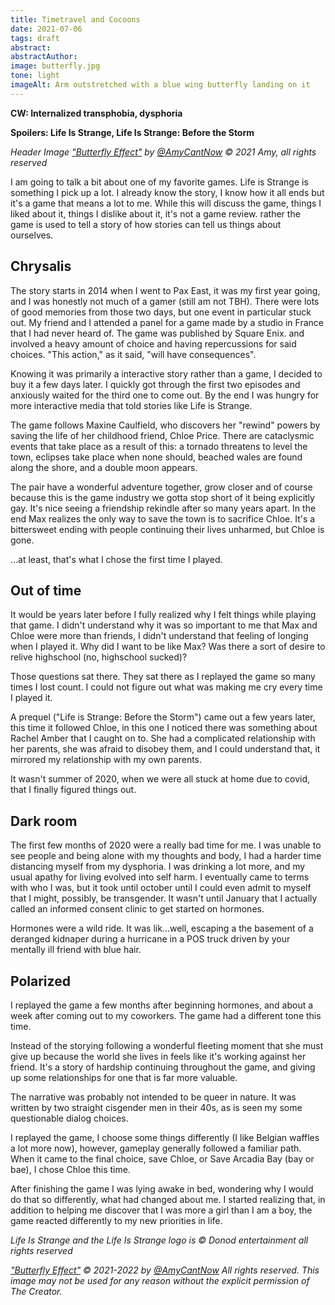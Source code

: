 ```yaml
---
title: Timetravel and Cocoons
date: 2021-07-06
tags: draft
abstract:
abstractAuthor: 
image: butterfly.jpg
tone: light
imageAlt: Arm outstretched with a blue wing butterfly landing on it
---
```


**CW: Internalized transphobia, dysphoria**

**Spoilers: Life Is Strange, Life Is Strange: Before the Storm**

*Header Image <a href="https://twitter.com/Amycantnow/status/1397997639799652356">"Butterfly Effect"</a>*
*by <a rel="noopener noreferrer" target="_blank" href="https://twitter.com/Amycantnow">@AmyCantNow</a> &copy;* 
*2021 Amy, all rights reserved*

I am going to talk a bit about one of my favorite games. Life is Strange
is something I pick up a lot. I already know the story, I know how it all ends
but it's a game that means a lot to me. While this will discuss
the game, things I liked about it, things I dislike about it, it's not a game review.
rather the game is used to tell a story of how stories can tell us things about ourselves.
## Chrysalis

The story starts in 2014 when I went to Pax East, it was my first year going, 
and I was honestly not much of a gamer (still am not TBH).
There were lots of good memories from those two days, but one event in particular 
stuck out. My friend and I attended a panel for a game made by a studio in France
that I had never heard of. The game was published by Square Enix. and involved a 
heavy amount of choice and having repercussions for said choices. "This action," 
as it said, "will have consequences".

Knowing it was primarily a interactive story rather
than a game, I decided to buy it a few days later. I quickly got through the first
two episodes and anxiously waited for the third one to come out. By the end I 
was hungry for more interactive media that told stories like Life is Strange.

The game follows Maxine Caulfield, who discovers her "rewind" powers by saving the 
life of her childhood friend, Chloe Price. There are cataclysmic events that take 
place as a result of this: a tornado threatens to level the town, eclipses take 
place when none should, beached wales are found along the shore, and a double moon 
appears.

The pair have a wonderful adventure together, grow closer and of course because this
is the game industry we gotta stop short of it being explicitly gay. It's nice seeing 
a friendship rekindle after so many years apart. In the end Max realizes the only way 
to save the town is to sacrifice Chloe. It's a bittersweet ending with people
continuing their lives unharmed, but Chloe is gone.

...at least, that's what I chose the first time I played.

## Out of time 

It would be years later before I fully realized why I felt things
while playing that game. I didn't understand why it was so important to me that
Max and Chloe were more than friends, I didn't understand that feeling of longing
when I played it. Why did I want to be like Max? Was there a sort of desire to 
relive highschool (no, highschool sucked)?

Those questions sat there. They sat there as I replayed the game so many times I 
lost count. I could not figure out what was making me cry every time I played it.

A prequel ("Life is Strange: Before the Storm") came out a few years later,
this time it followed Chloe, in this one I noticed there was something about Rachel
Amber that I caught on to. She had a complicated relationship with her parents, 
she was afraid to disobey them, and I could understand that, it mirrored my
relationship with my own parents.

It wasn't summer of 2020, when we were all stuck at home due to covid, that I 
finally figured things out.

## Dark room

The first few months of 2020 were a really bad time for me. I was unable to see people 
and being alone with my thoughts and body, I had a harder time distancing myself from my
dysphoria. I was drinking a lot more, and my usual apathy for living evolved into self harm. 
I eventually came to terms with who I was, but it took until october until I could even admit 
to myself that I might, possibly, be transgender. It wasn't until January that I actually called
an informed consent clinic to get started on hormones.

Hormones were a wild ride. It was lik...well, escaping a the basement of a 
deranged kidnaper during a hurricane in a POS truck driven by your mentally 
ill friend with blue hair.

## Polarized

I replayed the game a few months after beginning hormones, and about a week after 
coming out to my coworkers. The game had a different tone this time.

Instead of the storying following a wonderful fleeting moment that she must give up
because the world she lives in feels like it's working against her friend. It's a 
story of hardship continuing throughout the game, and giving up some relationships
for one that is far more valuable.

The narrative was probably not intended to be queer in nature. It was written by two 
straight cisgender men in their 40s, as is seen my some questionable dialog choices.

I replayed the game, I choose some things differently (I like Belgian
waffles a lot more now), however, gameplay generally followed a familiar path. 
When it came to the final choice, save Chloe, or Save Arcadia Bay (bay or bae), 
I chose Chloe this time. 

After finishing the game I was lying awake in bed, wondering why I would do 
that so differently, what had changed about me. I started realizing that, in
addition to helping me discover that I was more a girl than I am a boy, the 
game reacted differently to my new priorities in life.

*Life Is Strange and the Life Is Strange logo is &copy; Donod entertainment all rights reserved*

*<a href="https://twitter.com/Amycantnow/status/1397997639799652356">"Butterfly Effect"</a>*
*&copy; 2021-2022 by* 
*<a rel="noopener noreferrer" target="_blank" href="https://twitter.com/Amycantnow">@AmyCantNow</a> All rights reserved.*
*This image may not be used for any reason without the explicit permission of The Creator.*
